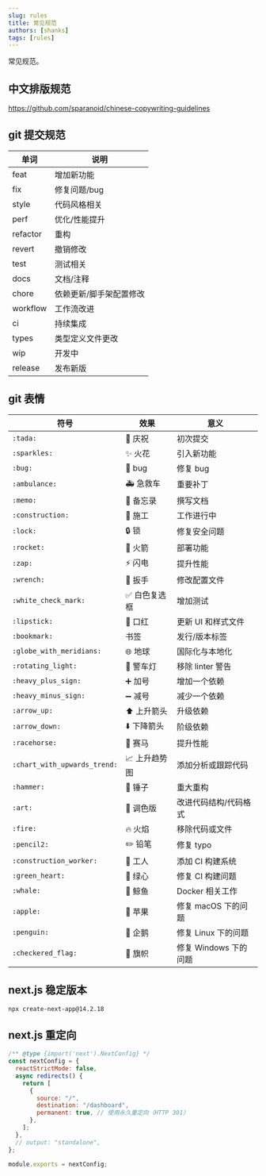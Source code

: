 ```yaml
---
slug: rules
title: 常见规范
authors: [shanks]
tags: [rules]
---
```


常见规范。

<!-- truncate -->


## 中文排版规范

https://github.com/sparanoid/chinese-copywriting-guidelines

## git 提交规范

| 单词 | 说明 |
| -- | -- |
| feat | 增加新功能 |
| fix | 修复问题/bug |
| style | 代码风格相关 |
| perf | 优化/性能提升 |
| refactor | 重构 |
| revert | 撤销修改 |
| test | 测试相关 |
| docs | 文档/注释 |
| chore | 依赖更新/脚手架配置修改 |
| workflow | 工作流改进 |
| ci | 持续集成 |
| types | 类型定义文件更改 |
| wip | 开发中 |
| release | 发布新版 |

## git 表情

| 符号                         | 效果                                  | 意义                  |
| -- | -- | -- |
| `:tada:`                     | :tada: 庆祝                           | 初次提交              |
| `:sparkles:`                 | :sparkles: 火花                       | 引入新功能            |
| `:bug:`                      | :bug: bug                             | 修复 bug              |
| `:ambulance:`                | :ambulance: 急救车                    | 重要补丁              |
| `:memo:`                     | :memo: 备忘录                         | 撰写文档              |
| `:construction:`             | :construction: 施工                   | 工作进行中            |
| `:lock:`                     | :lock: 锁                             | 修复安全问题          |
| `:rocket:`                   | :rocket: 火箭                         | 部署功能              |
| `:zap:`                      | :zap: 闪电                            | 提升性能              |
| `:wrench:`                   | :wrench:  扳手                        | 修改配置文件          |
| `:white_check_mark:`         | :white_check_mark: 白色复选框         | 增加测试              |
| `:lipstick:`                 | :lipstick: 口红                       | 更新 UI 和样式文件    |
| `:bookmark:`                 | 书签                                  | 发行/版本标签         |
| `:globe_with_meridians:`     | :globe_with_meridians: 地球           | 国际化与本地化        |
| `:rotating_light:`           | :rotating_light: 警车灯               | 移除 linter 警告      |
| `:heavy_plus_sign:`          | :heavy_plus_sign: 加号                | 增加一个依赖          |
| `:heavy_minus_sign:`         | :heavy_minus_sign: 减号               | 减少一个依赖          |
| `:arrow_up:`                 | :arrow_up: 上升箭头                   | 升级依赖              |
| `:arrow_down:`               | :arrow_down: 下降箭头                 | 阶级依赖              |
| `:racehorse:`                | :racehorse: 赛马                      | 提升性能              |
| `:chart_with_upwards_trend:` | :chart_with_upwards_trend: 上升趋势图 | 添加分析或跟踪代码    |
| `:hammer:`                   | :hammer:  锤子                        | 重大重构              |
| `:art:`                      | :art: 调色版                          | 改进代码结构/代码格式 |
| `:fire:`                     | :fire: 火焰                           | 移除代码或文件        |
| `:pencil2:`                  | :pencil2: 铅笔                        | 修复 typo             |
| `:construction_worker:`      | :construction_worker: 工人            | 添加 CI 构建系统      |
| `:green_heart:`              | :green_heart: 绿心                    | 修复 CI 构建问题      |
| `:whale:`                    | :whale: 鲸鱼                          | Docker 相关工作       |
| `:apple:`                    | :apple: 苹果                          | 修复 macOS 下的问题   |
| `:penguin:`                  | :penguin: 企鹅                        | 修复 Linux 下的问题   |
| `:checkered_flag:`           | :checkered_flag: 旗帜                 | 修复 Windows 下的问题 |


## next.js 稳定版本

```shell
npx create-next-app@14.2.18
```

## next.js 重定向

```javascript
/** @type {import('next').NextConfig} */
const nextConfig = {
  reactStrictMode: false,
  async redirects() {
    return [
      {
        source: "/",
        destination: "/dashboard",
        permanent: true, // 使用永久重定向（HTTP 301）
      },
    ];
  },
  // output: "standalone",
};

module.exports = nextConfig;
```

